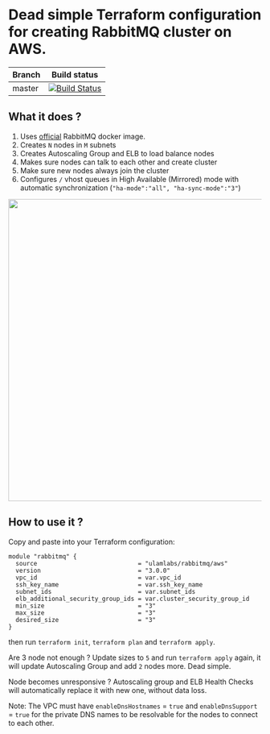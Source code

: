 # Dead simple Terraform configuration for creating RabbitMQ cluster on AWS.

| Branch | Build status                                                                                                                                                      |
| ------ | ----------------------------------------------------------------------------------------------------------------------------------------------------------------- |
| master | [![Build Status](https://travis-ci.org/ulamlabs/terraform-aws-rabbitmq.svg?branch=master)](https://travis-ci.org/ulamlabs/terraform-aws-rabbitmq) |


## What it does ?

1. Uses [official](https://hub.docker.com/_/rabbitmq/) RabbitMQ docker image.
1. Creates `N` nodes in `M` subnets
1. Creates Autoscaling Group and ELB to load balance nodes
1. Makes sure nodes can talk to each other and create cluster
1. Make sure new nodes always join the cluster
1. Configures `/` vhost queues in High Available (Mirrored) mode with automatic synchronization (`"ha-mode":"all", "ha-sync-mode":"3"`)


<p align="center">
<img src=".github/chart2.png" width="600">
</p>


## How to use it ?
Copy and paste into your Terraform configuration:
```
module "rabbitmq" {
  source                            = "ulamlabs/rabbitmq/aws"
  version                           = "3.0.0"
  vpc_id                            = var.vpc_id
  ssh_key_name                      = var.ssh_key_name
  subnet_ids                        = var.subnet_ids
  elb_additional_security_group_ids = var.cluster_security_group_id
  min_size                          = "3"
  max_size                          = "3"
  desired_size                      = "3"
}
```

then run `terraform init`, `terraform plan` and `terraform apply`.

Are 3 node not enough ? Update sizes to `5` and run `terraform apply` again,
it will update Autoscaling Group and add `2` nodes more. Dead simple.

Node becomes unresponsive ? Autoscaling group and ELB Health Checks will automatically replace it with new one, without data loss.

Note: The VPC must have `enableDnsHostnames` = `true` and `enableDnsSupport` = `true` for the private DNS names to be resolvable for the nodes to connect to each other.   
